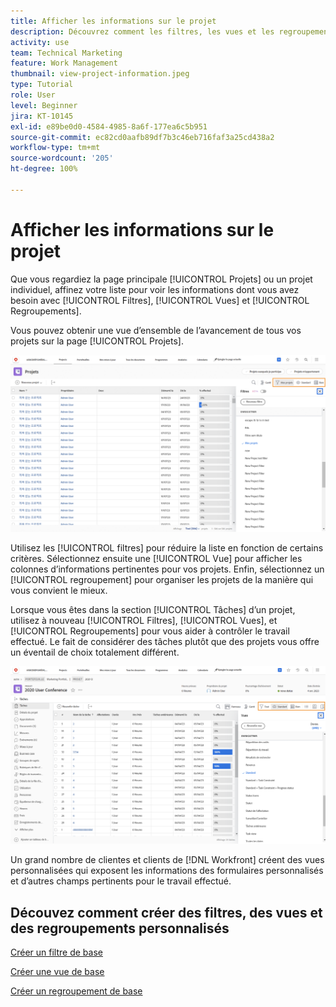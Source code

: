 ```yaml
---
title: Afficher les informations sur le projet
description: Découvrez comment les filtres, les vues et les regroupements peuvent rendre les informations du projet facilement visibles pour vous aider à gérer les projets.
activity: use
team: Technical Marketing
feature: Work Management
thumbnail: view-project-information.jpeg
type: Tutorial
role: User
level: Beginner
jira: KT-10145
exl-id: e89be0d0-4584-4985-8a6f-177ea6c5b951
source-git-commit: ec82cd0aafb89df7b3c46eb716faf3a25cd438a2
workflow-type: tm+mt
source-wordcount: '205'
ht-degree: 100%

---
```


# Afficher les informations sur le projet

Que vous regardiez la page principale [!UICONTROL Projets] ou un projet individuel, affinez votre liste pour voir les informations dont vous avez besoin avec [!UICONTROL Filtres], [!UICONTROL Vues] et [!UICONTROL Regroupements].

Vous pouvez obtenir une vue d’ensemble de l’avancement de tous vos projets sur la page [!UICONTROL Projets].

![Page du projet avec affichage des filtres](assets/planner-fund-project-page-fvg-copy.png)

Utilisez les [!UICONTROL filtres] pour réduire la liste en fonction de certains critères. Sélectionnez ensuite une [!UICONTROL Vue] pour afficher les colonnes d’informations pertinentes pour vos projets. Enfin, sélectionnez un [!UICONTROL regroupement] pour organiser les projets de la manière qui vous convient le mieux.

Lorsque vous êtes dans la section [!UICONTROL Tâches] d’un projet, utilisez à nouveau [!UICONTROL Filtres], [!UICONTROL Vues], et [!UICONTROL Regroupements] pour vous aider à contrôler le travail effectué. Le fait de considérer des tâches plutôt que des projets vous offre un éventail de choix totalement différent.

![Liste des tâches du projet avec des vues](assets/planner-fund-task-list-fvg.png)

Un grand nombre de clientes et clients de [!DNL Workfront] créent des vues personnalisées qui exposent les informations des formulaires personnalisés et d’autres champs pertinents pour le travail effectué.

## Découvez comment créer des filtres, des vues et des regroupements personnalisés

[Créer un filtre de base](https://experienceleague.adobe.com/docs/workfront-learn/tutorials-workfront/reporting/basic-reporting/create-a-basic-filter.html?lang=fr)

[Créer une vue de base](https://experienceleague.adobe.com/docs/workfront-learn/tutorials-workfront/reporting/basic-reporting/create-a-basic-view.html?lang=fr)

[Créer un regroupement de base](https://experienceleague.adobe.com/docs/workfront-learn/tutorials-workfront/reporting/basic-reporting/create-a-basic-grouping.html?lang=fr)

